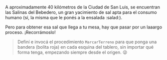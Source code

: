 <gs-attire attire-url="https://raw.githubusercontent.com/MumukiProject/mumuki-guia-gobstones-salinas-del-bebedero-secundaria/master/assets/attires/config_1582053360082.json"></gs-attire>

A aproximadamente 40 kilómetros de la Ciudad de San Luis, se encuentran las Salinas del Bebedero, un gran yacimiento de sal apta para el consumo humano (sí, la misma que le ponés a la ensalada :salad:). 

Pero para obtener esa sal que llega a tu mesa, hay que pasar por un laaargo proceso. ¡Recorrámoslo!

> Definí e invocá el procedimiento `MarcarTerreno` para que ponga una bandera (bolita roja) en cada esquina del tablero, sin importar qué forma tenga, empezando siempre desde el origen. :stuck_out_tongue_winking_eye: